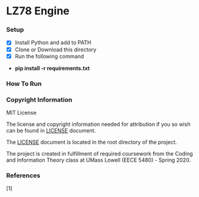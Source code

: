 # __LZ78 Engine__

### Setup

- [X] Install Python and add to PATH
- [X] Clone or Download this directory
- [X] Run the following command
* __pip install -r requirements.txt__

### How To Run



### Copyright Information
MIT License

The license and copyright information needed for attribution if you so wish can be found in [LICENSE](https://github.com/francman/LZ78/blob/master/LICENSE) document.

The [LICENSE](https://github.com/francman/LZ78/blob/master/LICENSE) document is located in the root directory of the project.

The project is created in fulfillment of required coursework
from the Coding and Information Theory class at UMass Lowell
(EECE 5480) - Spring 2020.

### References
[1]
